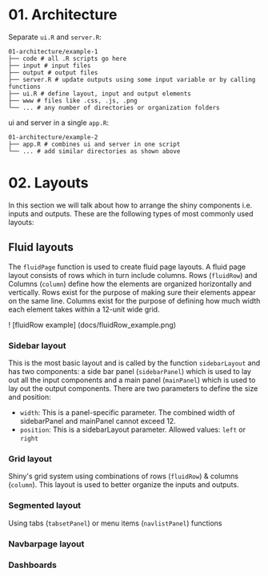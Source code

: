 
# 01. Architecture

Separate `ui.R` and `server.R`:

```
01-architecture/example-1
├── code # all .R scripts go here
├── input # input files
├── output # output files
├── server.R # update outputs using some input variable or by calling functions
├── ui.R # define layout, input and output elements
├── www # files like .css, .js, .png
└── ... # any number of directories or organization folders
```

ui and server in a single `app.R`:

```
01-architecture/example-2
├── app.R # combines ui and server in one script
└── ... # add similar directories as shown above
```

# 02. Layouts

In this section we will talk about how to arrange the shiny components i.e. inputs and outputs. These are the following types of most commonly used layouts: 

## Fluid layouts

The `fluidPage` function is used to create fluid page layouts. A fluid page layout consists of rows which in turn include columns. Rows (`fluidRow`) and Columns (`column`) define how the elements are organized horizontally and vertically. Rows exist for the purpose of making sure their elements appear on the same line. Columns exist for the purpose of defining how much width each element takes within a 12-unit wide grid.

 ! [fluidRow example] (docs/fluidRow_example.png)

### Sidebar layout

This is the most basic layout and is called by the function `sidebarLayout` and has two components: a side bar panel (`sidebarPanel`) which is used to lay out all the input components and a main panel (`mainPanel`) which is used to lay out the output components. There are two parameters to define the size and position:
- `width`: This is a panel-specific parameter. The combined width of sidebarPanel and mainPanel cannot exceed 12.
- `position`: This is a sidebarLayout parameter. Allowed values: `left` or `right` 

### Grid layout

Shiny's grid system using combinations of rows (`fluidRow`) & columns (`column`). This layout is used to better organize the inputs and outputs.

### Segmented layout

Using tabs (`tabsetPanel`) or menu items (`navlistPanel`) functions

### Navbarpage layout

### Dashboards

